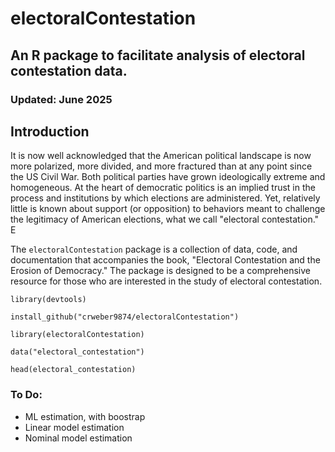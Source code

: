 # electoralContestation
## An R package to facilitate analysis of electoral contestation data.
### Updated: June 2025

## Introduction

It is now well acknowledged that the American political landscape is now more polarized, more divided, and more fractured than at any point since the US Civil War. 
Both political parties have grown ideologically extreme and homogeneous. At the heart of democratic politics is an 
implied trust in the process and institutions by which elections are administered. 
Yet, relatively little is known about support (or opposition) to behaviors meant to challenge the 
legitimacy of American elections, what we call "electoral contestation."  E

The $\texttt{electoralContestation}$ package is a collection of data, code, and documentation that accompanies the book, 
"Electoral Contestation and the Erosion of Democracy." The package is designed to be a comprehensive resource for those
who are interested in the study of electoral contestation. 

```
library(devtools)

install_github("crweber9874/electoralContestation")

library(electoralContestation)

data("electoral_contestation")

head(electoral_contestation)

```

### To Do:

* ML estimation, with boostrap
* Linear model estimation
* Nominal model estimation





